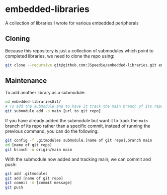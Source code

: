 # embedded-libraries
A collection of libraries I wrote for various embedded peripherals


## Cloning

Because this repository is just a collection of submodules which point to completed
libraries, we need to clone the repo using:

```bash
git clone --recursive git@github.com:JSpeedie/embedded-libraries.git embedded-librariesGit
```


## Maintenance

To add another library as a submodule:

```bash
cd embedded-librariesGit/
# To add the submodule and to have it track the main branch of its repo
git submodule add -b main [url to git repo]
```

If you have already added the submodule but want it to track the `main` branch
of its repo rather than a specific commit, instead of running the previous
command, you can do the following:

```bash
git config -f .gitmodules submodule.[name of git repo].branch main
cd [name of git repo]
git branch -u origin/main main
```

With the submodule now added and tracking main, we can commit and push:

```bash
git add .gitmodules
git add [name of git repo]
git commit -m [commit message]
git push
```
